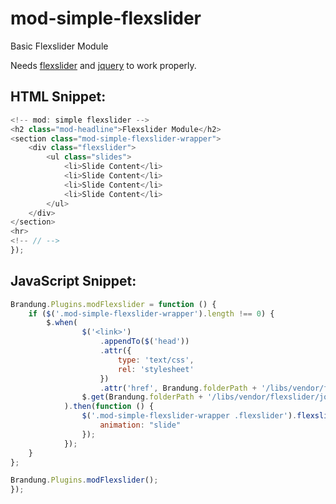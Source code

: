 mod-simple-flexslider
=====================

Basic Flexslider Module

Needs [flexslider](https://github.com/woothemes/flexslider) and [jquery](https://github.com/jquery/jquery) to work properly.

## HTML Snippet:

```JavaScript
<!-- mod: simple flexslider -->
<h2 class="mod-headline">Flexslider Module</h2>
<section class="mod-simple-flexslider-wrapper">
	<div class="flexslider">
		<ul class="slides">
			<li>Slide Content</li>
			<li>Slide Content</li>
			<li>Slide Content</li>
			<li>Slide Content</li>
		</ul>
	</div>
</section>
<hr>
<!-- // -->
});
```

## JavaScript Snippet:

```JavaScript
Brandung.Plugins.modFlexslider = function () {
	if ($('.mod-simple-flexslider-wrapper').length !== 0) {
		$.when(
				$('<link>')
					.appendTo($('head'))
					.attr({
						type: 'text/css',
						rel: 'stylesheet'
					})
					.attr('href', Brandung.folderPath + '/libs/vendor/flexslider/flexslider.css'),
				$.get(Brandung.folderPath + '/libs/vendor/flexslider/jquery.flexslider-min.js')
			).then(function () {
				$('.mod-simple-flexslider-wrapper .flexslider').flexslider({
					animation: "slide"
				});
			});
	}
};

Brandung.Plugins.modFlexslider();
});
```
